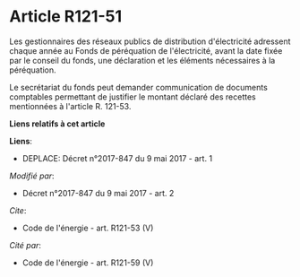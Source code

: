# Article R121-51

Les gestionnaires des réseaux publics de distribution d'électricité adressent chaque année au Fonds de péréquation de
l'électricité, avant la date fixée par le conseil du fonds, une déclaration et les éléments nécessaires à la péréquation. 

Le secrétariat du fonds peut demander communication de documents comptables permettant de justifier le montant déclaré des
recettes mentionnées à l'article R. 121-53.

**Liens relatifs à cet article**

**Liens**:

  - DEPLACE: Décret n°2017-847 du 9 mai 2017 - art. 1

_Modifié par_:

  - Décret n°2017-847 du 9 mai 2017 - art. 2

_Cite_:

  - Code de l'énergie - art. R121-53 (V)

_Cité par_:

  - Code de l'énergie - art. R121-59 (V)
